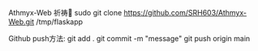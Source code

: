Athmyx-Web
祈祷🙏
sudo git clone https://github.com/SRH603/Athmyx-Web.git /tmp/flaskapp


Github push方法:
git add .
git commit -m "message"
git push origin main

